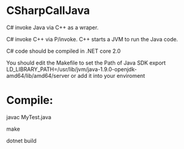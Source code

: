# CSharpCallJava
C#  invoke Java via C++ as a wraper. 

C# invoke C++ via P/invoke. C++ starts a JVM to run the Java code.

C# code should be compiled in .NET core 2.0 

You should edit the Makefile to set the Path of Java SDK
export LD_LIBRARY_PATH=/usr/lib/jvm/java-1.9.0-openjdk-amd64/lib/amd64/server 
or add it into your enviroment
# Compile:
javac MyTest.java

make

dotnet build
